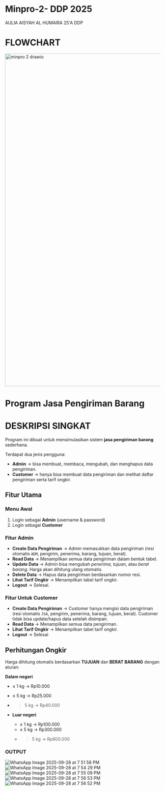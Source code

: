 # Minpro-2- DDP 2025
AULIA AISYAH AL HUMAIRA 25'A DDP
# FLOWCHART
<img width="1663" height="1082" alt="minpro 2 drawio" src="https://github.com/user-attachments/assets/6ce9f4c0-dd2e-403f-b9e1-39e622287246" />

# Program Jasa Pengiriman Barang 
# DESKRIPSI SINGKAT

Program ini dibuat untuk mensimulasikan sistem **jasa pengiriman barang** sederhana. 

Terdapat dua jenis pengguna:  
- **Admin** → bisa membuat, membaca, mengubah, dan menghapus data pengiriman.  
- **Customer** → hanya bisa membuat data pengiriman dan melihat daftar pengiriman serta tarif ongkir.  


## Fitur Utama  

###  Menu Awal  
1. Login sebagai **Admin** (username & password)  
2. Login sebagai **Customer**  

###  Fitur Admin  
- **Create Data Pengiriman** → Admin memasukkan data pengiriman (resi otomatis `ADM`, pengirim, penerima, barang, tujuan, berat).  
- **Read Data** → Menampilkan semua data pengiriman dalam bentuk tabel.  
- **Update Data** → Admin bisa mengubah *penerima*, *tujuan*, atau *berat barang*. Harga akan dihitung ulang otomatis.  
- **Delete Data** → Hapus data pengiriman berdasarkan nomor resi.  
- **Lihat Tarif Ongkir** → Menampilkan tabel tarif ongkir.  
- **Logout** → Selesai.  

### Fitur Untuk Customer
- **Create Data Pengiriman** → Customer hanya mengisi data pengiriman (resi otomatis `JSA`, pengirim, penerima, barang, tujuan, berat). Customer tidak bisa update/hapus data setelah disimpan.  
- **Read Data** → Menampilkan semua data pengiriman.  
- **Lihat Tarif Ongkir** → Menampilkan tabel tarif ongkir.  
- **Logout** → Selesai  

## Perhitungan Ongkir  
Harga dihitung otomatis berdasarkan **TUJUAN** dan **BERAT BARANG** dengan aturan:

**Dalam negeri**
  - ≤ 1 kg → Rp10.000  
  - ≤ 5 kg → Rp25.000  
  - > 5 kg → Rp40.000  

- **Luar negeri**
  - ≤ 1 kg → Rp100.000  
  - ≤ 5 kg → Rp300.000  
  - > 5 kg → Rp600.000  

### OUTPUT
![WhatsApp Image 2025-09-28 at 7 51 58 PM](https://github.com/user-attachments/assets/3f1e3a88-86fb-4c13-926e-b77ffc3228d7)
![WhatsApp Image 2025-09-28 at 7 54 29 PM](https://github.com/user-attachments/assets/daf7460b-4333-43a2-87fa-e0676ea79218)
![WhatsApp Image 2025-09-28 at 7 55 09 PM](https://github.com/user-attachments/assets/11873820-dc5d-4d1a-9e70-8aae2d755827)
![WhatsApp Image 2025-09-28 at 7 56 53 PM](https://github.com/user-attachments/assets/6fa27429-e861-423c-9db0-5cccf629ef93)
![WhatsApp Image 2025-09-28 at 7 56 52 PM](https://github.com/user-attachments/assets/344db979-a6f8-44ce-b618-9ffcbf8c61a9)


